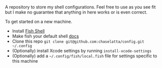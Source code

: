 A repository to store my shell configurations. Feel free to use as you see fit
but I make no guarantee that anything in here works or is even correct.

To get started on a new machine.
- Install [Fish Shell](http://fishshell.com/)
- Make fish your default shell [docs](http://fishshell.com/docs/current/faq.html#faq-default)
- Clone this repo `git clone git@github.com:chaselatta/config.git ~/.config`
- (Optionally) install Xcode settings by running `install-xcode-settings`
- (Optionally) add a `~/.config/fish/local.fish` file for settings specific to this machine
